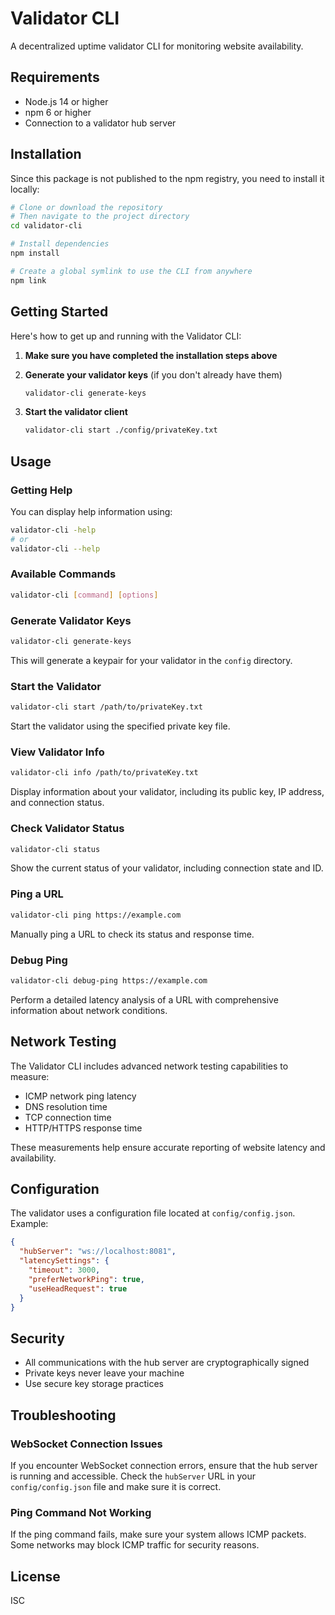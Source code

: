 # Validator CLI

A decentralized uptime validator CLI for monitoring website availability.

## Requirements

- Node.js 14 or higher
- npm 6 or higher
- Connection to a validator hub server

## Installation

Since this package is not published to the npm registry, you need to install it locally:

```bash
# Clone or download the repository
# Then navigate to the project directory
cd validator-cli

# Install dependencies
npm install

# Create a global symlink to use the CLI from anywhere
npm link
```

## Getting Started

Here's how to get up and running with the Validator CLI:

1. **Make sure you have completed the installation steps above**

2. **Generate your validator keys** (if you don't already have them)
   ```bash
   validator-cli generate-keys
   ```

3. **Start the validator client**
   ```bash
   validator-cli start ./config/privateKey.txt
   ```

## Usage

### Getting Help

You can display help information using:

```bash
validator-cli -help
# or
validator-cli --help
```

### Available Commands

```bash
validator-cli [command] [options]
```

### Generate Validator Keys

```bash
validator-cli generate-keys
```

This will generate a keypair for your validator in the `config` directory.

### Start the Validator

```bash
validator-cli start /path/to/privateKey.txt
```

Start the validator using the specified private key file.

### View Validator Info

```bash
validator-cli info /path/to/privateKey.txt
```

Display information about your validator, including its public key, IP address, and connection status.

### Check Validator Status

```bash
validator-cli status
```

Show the current status of your validator, including connection state and ID.

### Ping a URL

```bash
validator-cli ping https://example.com
```

Manually ping a URL to check its status and response time.

### Debug Ping

```bash
validator-cli debug-ping https://example.com
```

Perform a detailed latency analysis of a URL with comprehensive information about network conditions.

## Network Testing

The Validator CLI includes advanced network testing capabilities to measure:

- ICMP network ping latency
- DNS resolution time
- TCP connection time
- HTTP/HTTPS response time

These measurements help ensure accurate reporting of website latency and availability.

## Configuration

The validator uses a configuration file located at `config/config.json`. Example:

```json
{
  "hubServer": "ws://localhost:8081",
  "latencySettings": {
    "timeout": 3000,
    "preferNetworkPing": true,
    "useHeadRequest": true
  }
}
```

## Security

- All communications with the hub server are cryptographically signed
- Private keys never leave your machine
- Use secure key storage practices

## Troubleshooting

### WebSocket Connection Issues

If you encounter WebSocket connection errors, ensure that the hub server is running and accessible. Check the `hubServer` URL in your `config/config.json` file and make sure it is correct.

### Ping Command Not Working

If the ping command fails, make sure your system allows ICMP packets. Some networks may block ICMP traffic for security reasons.

## License

ISC
